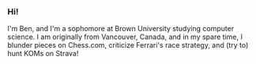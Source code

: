 ### **Hi!**

I'm Ben, and I'm a sophomore at Brown University studying computer science. I am originally from Vancouver, Canada, and in my spare time, I blunder pieces on Chess.com, criticize Ferrari's race strategy, and (try to) hunt KOMs on Strava!